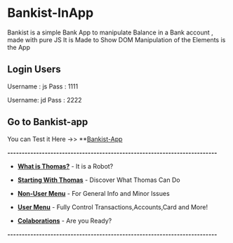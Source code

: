 # Bankist-InApp
Bankist is a simple Bank App to manipulate Balance in a Bank account , made with pure JS
It is Made to Show DOM Manipulation of the Elements is the App

## Login Users

 Username : js
 Pass : 1111

 Username: jd
 Pass : 2222
 
 ## Go to Bankist-app
 You can Test it Here ->> **[Bankist-App](https://misaelbastidas.github.io/Bankist-InApp/)
 
**-------------------------------------------------------------------------**

- **[What is Thomas?](#whatis)** - It is a Robot?

- **[Starting With Thomas](#starting)** - Discover What Thomas Can Do

- **[Non-User Menu](#nonusermenu)** - For General Info and Minor Issues

- **[User Menu](#usermenu)** - Fully Control Transactions,Accounts,Card and More!

- **[Colaborations](#colaborations)** - Are you Ready?

**-------------------------------------------------------------------------**
